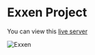 # Exxen Project

<a href="https://orhanaydinn.github.io/Exxen_project/"/></a>
<p>You can view this <a href="https://orhanaydinn.github.io/Exxen_project/"/>live server</a></p>

![Exxen](https://github.com/user-attachments/assets/7b8c19cc-1289-451a-bb82-1791759b9698)


